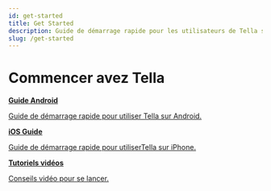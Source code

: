 ```yaml
---
id: get-started
title: Get Started 
description: Guide de démarrage rapide pour les utilisateurs de Tella sur Android et iOS
slug: /get-started
---
```

# Commencer avez Tella


<div class="doc-card-list">
    <div className="doc-card">
      <a href="get-started-android">
        <div className="doc-card-content">
          <b>Guide Android</b>
          <p>Guide de démarrage rapide pour utiliser Tella sur Android.</p>
        </div>
      </a>
    </div>
    <div className="doc-card">
      <a href="get-started-ios">
        <div className="doc-card-content">
          <b>iOS Guide</b>
          <p>Guide de démarrage rapide pour utiliserTella sur iPhone.</p>
        </div>
      </a>
    </div>
    <div className="doc-card">
      <a href="video-tutorials">
        <div className="doc-card-content">
          <b>Tutoriels vidéos</b>
          <p>Conseils vidéo pour se lancer.</p>
        </div>
      </a>
    </div>
</div>

